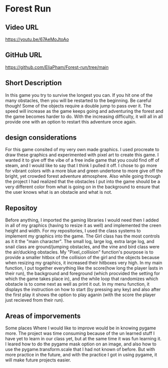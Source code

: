 # Forest Run
  ## Video URL
  https://youtu.be/67AeMoJtoAo

  ## GitHub URL
  https://github.com/EliaPham/Forest-run/tree/main
  
  ## Short Description
  In this game you try to survive the longest you can. If you hit one of the many obstacles, then you will be restarted to the beginning. Be careful though! Some of the objects require a double jump to pass over it. The speed will increase as the game keeps going and adventuring the forest and the game becomes harder to do. With the increasing difficulty, it will all in all provide one with an option to restart this adventure once again.
  
  ## design considerations
  For this game consited of my very own made graphics. I used procreate to draw these graphics and experimented with pixel art to create this game. I wanted it to give off the vibe of a free indie game that you could find off of steam, and I would like to say that I think I pulled it off. I chose to go more for vibrant colors with a more blue and green undertone to more give off the bright, yet crowded forest adventure atmosphere. Also while going through the project I had realized that the obstacles I put into the game should be a very different color from what is going on in the background to ensure that the user knows what is an obstacle and what is not.
  
  ## Repositoy
  Before anything, I imported the gaming libraries I would need then I added in all of my graphics (having to resize it as well) and implemented the creen height and width. For my repositories, I used the class systems to implement my graphics into the game. The Girl class has the most controls as it it the "main character". The small log, large log, extra large log, and snail class are ground/jumping obstacles, and the vine and bird class were the air/ducking obstacles. My "Pixel_collision" function's pourpose is to provide a smaller hitbox of the collision of the girl and the objects because when resizing my graphics, it increased their hitboxes very high. In my main function, I put together everything like the score(how long the player lasts in their run), the background and foreground (which procvided the setting for which the game takes place in), and the while loop that randomizes which obstacle is to come next as well as print it out. In my menu function, it displays the instruction on how to start (by pressing any key) and also after the first play it shows the option to play aganin (with the score the player just recieved from their run).

  
  ## Areas of imporvements
  Some places Where I would like to improve would be in knowing pygame more. The project was time consuming because of the un learned stuff I have yet to learn in our class yet, but at the same time it was fun learning it. I leared how to do the pygame mask option on an image, and also how to use the pygame.transform.scale that I had not known of before. But with more practice in the future, and with the practice I got in using pygame, it will make future projects easier.
  

